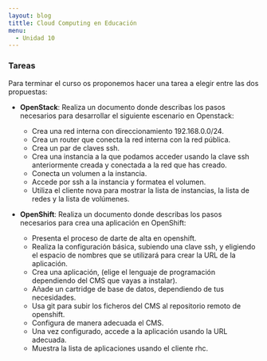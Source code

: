 ```yaml
---
layout: blog
tittle: Cloud Computing en Educación
menu:
  - Unidad 10
---
```


### Tareas

Para terminar el curso os proponemos hacer una tarea a elegir entre las dos propuestas:

* **OpenStack**: Realiza un documento donde describas los pasos necesarios para desarrollar el siguiente escenario en Openstack:

   * Crea una red interna con direccionamiento 192.168.0.0/24.
   * Crea un router que conecta la red interna con la red pública.
   * Crea un par de claves ssh.
   * Crea una instancia a la que podamos acceder usando la clave ssh anteriormente creada y conectada a la red que has creado.
   * Conecta un volumen a la instancia.
   * Accede por ssh a la instancia y formatea el volumen.
   * Utiliza el cliente nova para mostrar la lista de instancias, la lista de redes y la lista de volúmenes.

* **OpenShift**: Realiza un documento donde describas los pasos necesarios para crea una aplicación en OpenShift:

   * Presenta el proceso de darte de alta en openshift.
   * Realiza la configuración básica, subiendo una clave ssh, y eligiendo el espacio de nombres que se utilizará para crear la URL de la aplicación.
   * Crea una aplicación, (elige el lenguaje de programación dependiendo del CMS que vayas a instalar).
   * Añade un cartridge de base de datos, dependiendo de tus necesidades.
   * Usa git para subir los ficheros del CMS al repositorio remoto de openshift.
   * Configura de manera adecuada el CMS.
   * Una vez configurado, accede a la aplicación usando la URL adecuada.
   * Muestra la lista de aplicaciones usando el cliente rhc.
